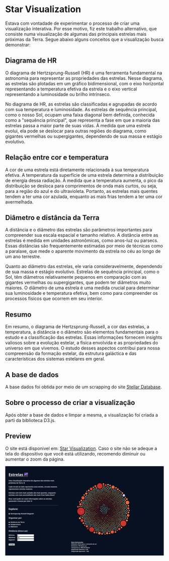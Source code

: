 # Star Visualization

Estava com vontadade de experimentar o processo de criar uma visualização interativa. Por esse motivo, fiz este trabalho alternativo, que consiste numa visualização de algumas das principais estrelas mais próximas da Terra. Segue abaixo alguns conceitos que a visualização busca demonstrar:

## Diagrama de HR

O diagrama de Hertzsprung-Russell (HR) é uma ferramenta fundamental na astronomia para representar as propriedades das estrelas. Nesse diagrama, as estrelas são plotadas em um gráfico bidimensional, com o eixo horizontal representando a temperatura efetiva da estrela e o eixo vertical representando a luminosidade ou brilho intrínseco.

No diagrama de HR, as estrelas são classificadas e agrupadas de acordo com sua temperatura e luminosidade. As estrelas de sequência principal, como o nosso Sol, ocupam uma faixa diagonal bem definida, conhecida como a "sequência principal", que representa a fase em que a maioria das estrelas passa a maior parte de suas vidas. À medida que uma estrela evolui, ela pode se deslocar para outras regiões do diagrama, como gigantes vermelhas ou supergigantes, dependendo de sua massa e estágio evolutivo.

## Relação entre cor e temperatura

A cor de uma estrela está diretamente relacionada à sua temperatura efetiva. A temperatura da superfície de uma estrela determina a distribuição de energia dessa radiação. À medida que a temperatura aumenta, o pico da distribuição se desloca para comprimentos de onda mais curtos, ou seja, para a região do azul e do ultravioleta. Portanto, as estrelas mais quentes tendem a ter uma cor azulada, enquanto as mais frias tendem a ter uma cor avermelhada.

## Diâmetro e distância da Terra

A distância e o diâmetro das estrelas são parâmetros importantes para compreender sua escala espacial e tamanho relativo. A distância entre as estrelas é medida em unidades astronômicas, como anos-luz ou parsecs. Essas distâncias são frequentemente estimadas por meio de técnicas como a paralaxe, que mede o aparente movimento da estrela no céu ao longo de um ano terrestre.

Quanto ao diâmetro das estrelas, ele varia consideravelmente, dependendo de sua massa e estágio evolutivo. Estrelas de sequência principal, como o Sol, têm diâmetros relativamente pequenos em comparação com as gigantes vermelhas ou supergigantes, que podem ter diâmetros muito maiores. O diâmetro de uma estrela é uma medida crucial para determinar sua luminosidade e temperatura efetiva, bem como para compreender os processos físicos que ocorrem em seu interior.

## Resumo

Em resumo, o diagrama de Hertzsprung-Russell, a cor das estrelas, a temperatura, a distância e o diâmetro são elementos fundamentais para o estudo e a classificação das estrelas. Essas informações fornecem insights valiosos sobre a evolução estelar, a física envolvida e as propriedades do universo em que vivemos. O estudo desses aspectos contribui para nossa compreensão da formação estelar, da estrutura galáctica e das características dos sistemas estelares em geral.

## A base de dados

A base dados foi obtida por meio de um scrapping do site [Stellar Database](http://www.stellar-database.com/).

## Sobre o processo de criar a visualização

Após obter a base de dados e limpar a mesma, a visualização foi criada a parti da biblioteca D3.js.

## Preview

O site está disponivel em: [Star Visualization](https://vito0182.github.io/star-visualization/). Caso o site não se adeque a tela do dispositivo que você está utilizando, recomendo diminuir ou aumentar o zoom da página. 

![Stars Visualization Preview](preview.png)

